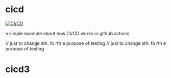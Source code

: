# cicd

[![CI/CD](https://github.com/kalwar/cicd/actions/workflows/main.yml/badge.svg?branch=main)](https://github.com/kalwar/cicd/actions/workflows/main.yml)

a simple example about how CI/CD works in github actions

// just to change sth. fo rth e purpose of testing
// just to change sth. fo rth e purpose of testing
# cicd3

